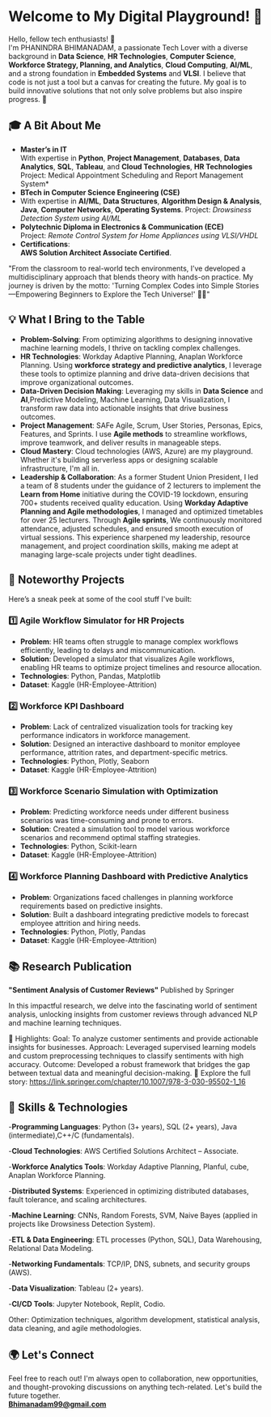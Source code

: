 # Welcome to My Digital Playground! 🌟

Hello, fellow tech enthusiasts! 👋  
I'm PHANINDRA BHIMANADAM, a passionate Tech Lover with a diverse background in **Data Science**, **HR Technologies**, **Computer Science**, **Workforce Strategy, Planning, and Analytics**, **Cloud Computing**, **AI/ML**, and a strong foundation in **Embedded Systems** and **VLSI**. I believe that code is not just a tool but a canvas for creating the future. My goal is to build innovative solutions that not only solve problems but also inspire progress. 🚀

## 🎓 A Bit About Me

- **Master’s in IT**  
  With expertise in **Python**, **Project Management**, **Databases**, **Data Analytics**, **SQL**, **Tableau**, and **Cloud Technologies**, **HR Technologies**
  Project: Medical Appointment Scheduling and Report Management System*
- **BTech in Computer Science Engineering (CSE)**
- With expertise in **AI/ML**, **Data Structures**, **Algorithm Design & Analysis**, **Java**, **Computer Networks**, **Operating Systems**.
  Project: *Drowsiness Detection System using AI/ML*  
- **Polytechnic Diploma in Electronics & Communication (ECE)**  
  Project: *Remote Control System for Home Appliances using VLSI/VHDL*  
- **Certifications**:  
  **AWS Solution Architect Associate Certified**.
  
"From the classroom to real-world tech environments, I’ve developed a multidisciplinary approach that blends theory with hands-on practice. My journey is driven by the motto: 'Turning Complex Codes into Simple Stories—Empowering Beginners to Explore the Tech Universe!' 🚀✨"

## 💡 What I Bring to the Table

- **Problem-Solving**: From optimizing algorithms to designing innovative machine learning models, I thrive on tackling complex challenges.
- **HR Technologies**: Workday Adaptive Planning, Anaplan Workforce Planning. Using **workforce strategy and predictive analytics**, I leverage these tools to optimize planning and drive data-driven decisions that improve organizational outcomes.
- **Data-Driven Decision Making**: Leveraging my skills in **Data Science** and **AI**,Predictive Modeling, Machine Learning, Data Visualization, I transform raw data into actionable insights that drive business outcomes.
- **Project Management**: SAFe Agile, Scrum, User Stories, Personas, Epics, Features, and Sprints. I use **Agile methods** to streamline workflows, improve teamwork, and deliver results in manageable steps. 
- **Cloud Mastery**: Cloud technologies (AWS, Azure) are my playground. Whether it's building serverless apps or designing scalable infrastructure, I'm all in.
- **Leadership & Collaboration**: As a former Student Union President, I led a team of 8 students under the guidance of 2 lecturers to implement the **Learn from Home** initiative during the COVID-19 lockdown, ensuring 700+ students received quality education. Using **Workday Adaptive Planning and Agile methodologies**, I managed and optimized timetables for over 25 lecturers. Through **Agile sprints**, We continuously monitored attendance, adjusted schedules, and ensured smooth execution of virtual sessions. This experience sharpened my leadership, resource management, and project coordination skills, making me adept at managing large-scale projects under tight deadlines.

## 🚀 Noteworthy Projects

Here’s a sneak peek at some of the cool stuff I've built:
### 1️⃣ Agile Workflow Simulator for HR Projects
- **Problem**: HR teams often struggle to manage complex workflows efficiently, leading to delays and miscommunication.
- **Solution**: Developed a simulator that visualizes Agile workflows, enabling HR teams to optimize project timelines and resource allocation.
- **Technologies**: Python, Pandas, Matplotlib
- **Dataset**: Kaggle (HR-Employee-Attrition)

### 2️⃣ Workforce KPI Dashboard
- **Problem**: Lack of centralized visualization tools for tracking key performance indicators in workforce management.
- **Solution**: Designed an interactive dashboard to monitor employee performance, attrition rates, and department-specific metrics.
- **Technologies**: Python, Plotly, Seaborn
- **Dataset**: Kaggle (HR-Employee-Attrition)

### 3️⃣ Workforce Scenario Simulation with Optimization
- **Problem**: Predicting workforce needs under different business scenarios was time-consuming and prone to errors.
- **Solution**: Created a simulation tool to model various workforce scenarios and recommend optimal staffing strategies.
- **Technologies**: Python, Scikit-learn
- **Dataset**: Kaggle (HR-Employee-Attrition)

### 4️⃣ Workforce Planning Dashboard with Predictive Analytics
- **Problem**: Organizations faced challenges in planning workforce requirements based on predictive insights.
- **Solution**: Built a dashboard integrating predictive models to forecast employee attrition and hiring needs.
- **Technologies**: Python, Plotly, Pandas
- **Dataset**: Kaggle (HR-Employee-Attrition)


## 📚 Research Publication
**"Sentiment Analysis of Customer Reviews"**
Published by Springer

In this impactful research, we delve into the fascinating world of sentiment analysis, unlocking insights from customer reviews through advanced NLP and machine learning techniques.

🌟 Highlights:
Goal: To analyze customer sentiments and provide actionable insights for businesses.
Approach: Leveraged supervised learning models and custom preprocessing techniques to classify sentiments with high accuracy.
Outcome: Developed a robust framework that bridges the gap between textual data and meaningful decision-making.
📖 Explore the full story:  https://link.springer.com/chapter/10.1007/978-3-030-95502-1_16 

## 🔧 Skills & Technologies
-**Programming Languages**: Python (3+ years), SQL (2+ years), Java (intermediate),C++/C (fundamentals).

-**Cloud Technologies**: AWS Certified Solutions Architect – Associate.

-**Workforce Analytics Tools**: Workday Adaptive Planning, Planful, cube, Anaplan Workforce Planning.

-**Distributed Systems**: Experienced in optimizing distributed databases, fault tolerance, and scaling architectures.

-**Machine Learning**: CNNs, Random Forests, SVM, Naive Bayes (applied in projects like Drowsiness Detection System).

-**ETL & Data Engineering**: ETL processes (Python, SQL), Data Warehousing, Relational Data Modeling.

-**Networking Fundamentals**: TCP/IP, DNS, subnets, and security groups (AWS).

-**Data Visualization**: Tableau (2+ years).

-**CI/CD Tools**: Jupyter Notebook, Replit, Codio.

Other: Optimization techniques, algorithm development, statistical analysis, data cleaning, and agile methodologies.


## 🌍 Let's Connect

Feel free to reach out! I'm always open to collaboration, new opportunities, and thought-provoking discussions on anything tech-related. Let's build the future together.  
**Bhimanadam99@gmail.com**
